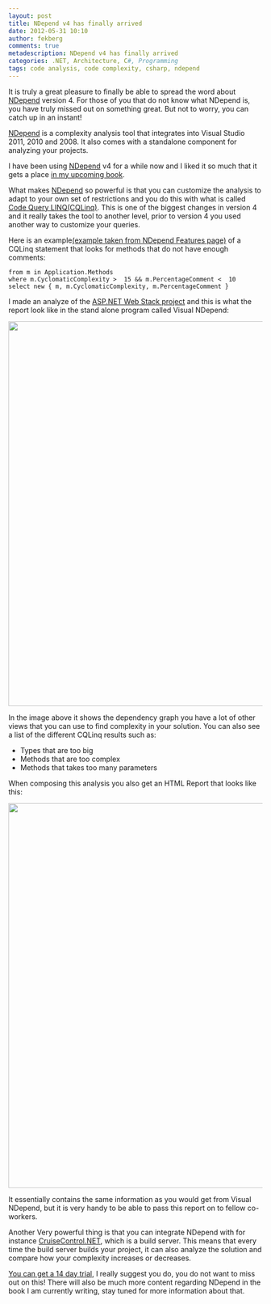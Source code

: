```yaml
---
layout: post
title: NDepend v4 has finally arrived
date: 2012-05-31 10:10
author: fekberg
comments: true
metadescription: NDepend v4 has finally arrived
categories: .NET, Architecture, C#, Programming
tags: code analysis, code complexity, csharp, ndepend
---
```

It is truly a great pleasure to finally be able to spread the word about <a href="http://www.ndepend.com">NDepend</a> version 4. For those of you that do not know what NDepend is, you have truly missed out on something great. But not to worry, you can catch up in an instant!<!--excerpt-->

<a href="http://www.ndepend.com">NDepend</a> is a complexity analysis tool that integrates into Visual Studio 2011, 2010 and 2008. It also comes with a standalone component for analyzing your projects.

I have been using <a href="http://www.ndepend.com">NDepend</a> v4 for a while now and I liked it so much that it gets a place <a href="https://www.filipekberg.se/2012/03/27/video-trailer-for-a-c-smorgasbord/" title="A C# Smorgasbord">in my upcoming book</a>.

What makes <a href="http://www.ndepend.com">NDepend</a> so powerful is that you can customize the analysis to adapt to your own set of restrictions and you do this with what is called <a href="http://www.ndepend.com/Features.aspx#CQL">Code Query LINQ(CQLinq)</a>. This is one of the biggest changes in version 4 and it really takes the tool to another level, prior to version 4 you used another way to customize your queries.

Here is an example<a href="http://www.ndepend.com/Features.aspx">(example taken from  NDepend Features page)</a> of a CQLinq statement that looks for methods that do not have enough comments:

	from m in Application.Methods 
	where m.CyclomaticComplexity >  15 && m.PercentageComment <  10
	select new { m, m.CyclomaticComplexity, m.PercentageComment }

I made an analyze of the <a href="http://aspnetwebstack.codeplex.com/">ASP.NET Web Stack project</a> and this is what the report look like in the stand alone program called Visual NDepend:

<a href="https://cdn.filipekberg.se/fekberg-blog/wp-content/uploads/2012/05/NDepend1.png"><img src="https://cdn.filipekberg.se/fekberg-blog/wp-content/uploads/2012/05/NDepend1-1024x723.png" alt="" title="NDepend analyse of ASP.NET Web Stack" width="761" class="aligncenter size-large wp-image-838" /></a>

In the image above it shows the dependency graph you have a lot of other views that you can use to find complexity in your solution. You can also see a list of the different CQLinq results such as:

<ul>
	<li>Types that are too big</li>
	<li>Methods that are too complex</li>
	<li>Methods that takes too many parameters</li>
</ul>

When composing this analysis you also get an HTML Report that looks like this:

<a href="https://cdn.filipekberg.se/fekberg-blog/wp-content/uploads/2012/05/NDepend2.png"><img src="https://cdn.filipekberg.se/fekberg-blog/wp-content/uploads/2012/05/NDepend2-1024x736.png" alt="" title="NDepend HTML Report" width="761" class="aligncenter size-large wp-image-839" /></a>

It essentially contains the same information as you would get from Visual NDepend, but it is very handy to be able to pass this report on to fellow co-workers.

Another Very powerful thing is that you can integrate NDepend with for instance <a href="http://www.cruisecontrolnet.org/">CruiseControl.NET</a>, which is a build server. This means that every time the build server builds your project, it can also analyze the solution and compare how your complexity increases or decreases.

<a href="http://www.ndepend.com/NDependDownload.aspx">You can get a 14 day trial</a>, I really suggest you do, you do not want to miss out on this! There will also be much more content regarding NDepend in the book I am currently writing, stay tuned for more information about that.
